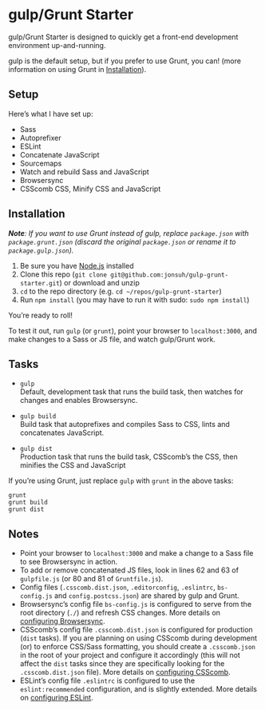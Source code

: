 # gulp/Grunt Starter

gulp/Grunt Starter is designed to quickly get a front-end development environment up-and-running.

gulp is the default setup, but if you prefer to use Grunt, you can! (more information on using Grunt in [Installation](#installation)).

## Setup

Here’s what I have set up:

- Sass
- Autoprefixer
- ESLint
- Concatenate JavaScript
- Sourcemaps
- Watch and rebuild Sass and JavaScript
- Browsersync
- CSScomb CSS, Minify CSS and JavaScript

## Installation

*__Note__: If you want to use Grunt instead of gulp, replace `package.json` with `package.grunt.json` (discard the original `package.json` or rename it to `package.gulp.json`).*

1. Be sure you have [Node.js](https://nodejs.org) installed
2. Clone this repo (`git clone git@github.com:jonsuh/gulp-grunt-starter.git`) or download and unzip
3. `cd` to the repo directory (e.g. `cd ~/repos/gulp-grunt-starter`)
4. Run `npm install` (you may have to run it with sudo: `sudo npm install`)

You’re ready to roll!

To test it out, run `gulp` (or `grunt`), point your browser to `localhost:3000`, and make changes to a Sass or JS file, and watch gulp/Grunt work. 

## Tasks

- `gulp`  
Default, development task that runs the build task, then watches for changes and enables Browsersync.

- `gulp build`  
Build task that autoprefixes and compiles Sass to CSS, lints and concatenates JavaScript.

- `gulp dist`  
Production task that runs the build task, CSScomb’s the CSS, then minifies the CSS and JavaScript

If you’re using Grunt, just replace `gulp` with `grunt` in the above tasks:
```
grunt
grunt build
grunt dist
```

## Notes

- Point your browser to `localhost:3000` and make a change to a Sass file to see Browsersync in action.
- To add or remove concatenated JS files, look in lines 62 and 63 of `gulpfile.js` (or 80 and 81 of `Gruntfile.js`).
- Config files (`.csscomb.dist.json`, `.editorconfig`, `.eslintrc`, `bs-config.js` and `config.postcss.json`) are shared by gulp and Grunt.
- Browsersync’s config file `bs-config.js` is configured to serve from the root directory (`./`) and refresh CSS changes. More details on [configuring Browsersync](https://www.browsersync.io/docs/options/).
- CSScomb’s config file `.csscomb.dist.json` is configured for production (`dist` tasks). If you are planning on using CSScomb during development (or) to enforce CSS/Sass formatting, you should create a `.csscomb.json` in the root of your project and configure it accordingly (this will not affect the `dist` tasks since they are specifically looking for the `.csscomb.dist.json` file). More details on [configuring CSScomb](https://github.com/csscomb/csscomb.js/blob/master/doc/options.md).
- ESLint’s config file `.eslintrc` is configured to use the `eslint:recommended` configuration, and is slightly extended. More details on [configuring ESLint](http://eslint.org/docs/user-guide/configuring).
